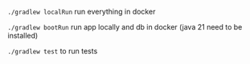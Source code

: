 `./gradlew localRun` run everything in docker

`./gradlew bootRun` run app locally and db in docker (java 21 need to be installed)

`./gradlew test` to run tests
